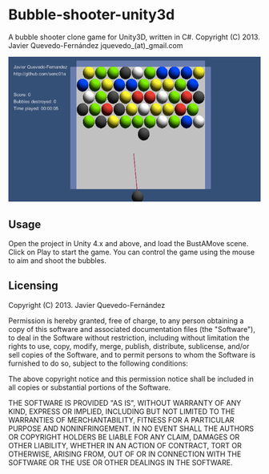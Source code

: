 Bubble-shooter-unity3d
======================

A bubble shooter clone game for Unity3D, written in C#.
Copyright (C) 2013. Javier Quevedo-Fernández
jquevedo_(at)_gmail.com

![BubbleShooter](BubbleShooter.png)

Usage
---------------
Open the project in Unity 4.x and above, and load the BustAMove scene.
Click on Play to start the game. You can control the game using the mouse to aim and shoot the bubbles.

Licensing
---------------
Copyright (C) 2013. Javier Quevedo-Fernández

Permission is hereby granted, free of charge, to any person obtaining a copy of this software and associated documentation files (the "Software"), to deal in the Software without restriction, including without limitation the rights to use, copy, modify, merge, publish, distribute, sublicense, and/or sell copies of the Software, and to permit persons to whom the Software is furnished to do so, subject to the following conditions:

The above copyright notice and this permission notice shall be included in all copies or substantial portions of the Software.

THE SOFTWARE IS PROVIDED "AS IS", WITHOUT WARRANTY OF ANY KIND, EXPRESS OR IMPLIED, INCLUDING BUT NOT LIMITED TO THE WARRANTIES OF MERCHANTABILITY, FITNESS FOR A PARTICULAR PURPOSE AND NONINFRINGEMENT. IN NO EVENT SHALL THE AUTHORS OR COPYRIGHT HOLDERS BE LIABLE FOR ANY CLAIM, DAMAGES OR OTHER LIABILITY, WHETHER IN AN ACTION OF CONTRACT, TORT OR OTHERWISE, ARISING FROM, OUT OF OR IN CONNECTION WITH THE SOFTWARE OR THE USE OR OTHER DEALINGS IN THE SOFTWARE.
